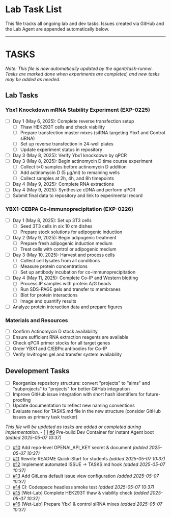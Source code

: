 # Lab Task List

This file tracks all ongoing lab and dev tasks. Issues created via GitHub and the Lab Agent are appended automatically below.

---

# TASKS

_Note: This file is now automatically updated by the agent/task-runner. Tasks are marked done when experiments are completed, and new tasks may be added as needed._

## Lab Tasks
### Ybx1 Knockdown mRNA Stability Experiment (EXP-0225)
- [ ] Day 1 (May 6, 2025): Complete reverse transfection setup
  - [ ] Thaw HEK293T cells and check viability
  - [ ] Prepare transfection master mixes (siRNA targeting Ybx1 and Control siRNA)
  - [ ] Set up reverse transfection in 24-well plates
  - [ ] Update experiment status in repository
- [ ] Day 3 (May 8, 2025): Verify Ybx1 knockdown by qPCR
- [ ] Day 3 (May 8, 2025): Begin actinomycin D time course experiment
  - [ ] Collect t=0 samples before actinomycin D addition
  - [ ] Add actinomycin D (5 μg/ml) to remaining wells
  - [ ] Collect samples at 2h, 4h, and 8h timepoints
- [ ] Day 4 (May 9, 2025): Complete RNA extractions
- [ ] Day 4 (May 9, 2025): Synthesize cDNA and perform qPCR
- [ ] Submit final data to repository and link to experimental record

### YBX1-CEBPA Co-Immunoprecipitation (EXP-0226)
- [ ] Day 1 (May 8, 2025): Set up 3T3 cells
  - [ ] Seed 3T3 cells in six 10 cm dishes
  - [ ] Prepare stock solutions for adipogenic induction
- [ ] Day 2 (May 9, 2025): Begin adipogenic treatment
  - [ ] Prepare fresh adipogenic induction medium
  - [ ] Treat cells with control or adipogenic medium
- [ ] Day 3 (May 10, 2025): Harvest and process cells
  - [ ] Collect cell lysates from all conditions
  - [ ] Measure protein concentrations
  - [ ] Set up antibody incubation for co-immunoprecipitation
- [ ] Day 4 (May 11, 2025): Complete Co-IP and Western blotting
  - [ ] Process IP samples with protein A/G beads
  - [ ] Run SDS-PAGE gels and transfer to membranes
  - [ ] Blot for protein interactions
  - [ ] Image and quantify results
- [ ] Analyze protein interaction data and prepare figures

### Materials and Resources
- [ ] Confirm Actinomycin D stock availability
- [ ] Ensure sufficient RNA extraction reagents are available
- [ ] Check qPCR primer stocks for all target genes
- [ ] Order YBX1 and C/EBPα antibodies for Co-IP
- [ ] Verify Invitrogen gel and transfer system availability

## Development Tasks
- [ ] Reorganize repository structure: convert "projects" to "aims" and "subprojects" to "projects" for better GitHub integration
- [ ] Improve GitHub issue integration with short hash identifiers for future-proofing
- [ ] Update documentation to reflect new naming conventions
- [ ] Evaluate need for TASKS.md file in the new structure (consider GitHub issues as primary task tracker)

_This file will be updated as tasks are added or completed during implementation._ - [ ] [#9](https://github.com/the-jordan-lab/docs/issues/9) Pre-build Dev Container for instant Agent boot  _(added 2025-05-07 10:37)_
- [ ] [#10](https://github.com/the-jordan-lab/docs/issues/10) Add repo-level OPENAI_API_KEY secret & document  _(added 2025-05-07 10:37)_
- [ ] [#11](https://github.com/the-jordan-lab/docs/issues/11) Rewrite README Quick-Start for students  _(added 2025-05-07 10:37)_
- [ ] [#12](https://github.com/the-jordan-lab/docs/issues/12) Implement automated ISSUE → TASKS.md hook  _(added 2025-05-07 10:37)_
- [ ] [#13](https://github.com/the-jordan-lab/docs/issues/13) Add GitLens default issue view configuration  _(added 2025-05-07 10:37)_
- [ ] [#14](https://github.com/the-jordan-lab/docs/issues/14) CI: Codespace headless smoke test  _(added 2025-05-07 10:37)_
- [ ] [#15](https://github.com/the-jordan-lab/docs/issues/15) [Wet-Lab] Complete HEK293T thaw & viability check  _(added 2025-05-07 10:37)_
- [ ] [#16](https://github.com/the-jordan-lab/docs/issues/16) [Wet-Lab] Prepare Ybx1 & control siRNA mixes  _(added 2025-05-07 10:37)_
